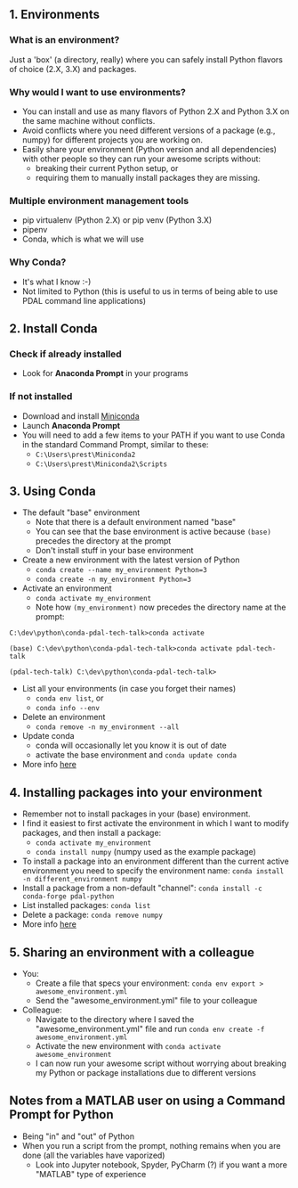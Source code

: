 ## 1. Environments
### What is an environment?
Just a 'box' (a directory, really) where you can safely install Python flavors of choice (2.X, 3.X) and packages. 

### Why would I want to use environments?
* You can install and use as many flavors of Python 2.X and Python 3.X on the same machine without conflicts.
* Avoid conflicts where you need different versions of a package (e.g., numpy) for different projects you are working on.
* Easily share your environment (Python version and all dependencies) with other people so they can run your awesome scripts without:
  * breaking their current Python setup, or 
  * requiring them to manually install packages they are missing.

### Multiple environment management tools
* pip virtualenv (Python 2.X) or pip venv (Python 3.X)
* pipenv
* Conda, which is what we will use

### Why Conda?
* It's what I know :-)
* Not limited to Python (this is useful to us in terms of being able to use PDAL command line applications)


## 2. Install Conda
### Check if already installed
* Look for **Anaconda Prompt** in your programs

### If not installed
* Download and install [Miniconda](https://docs.conda.io/en/latest/miniconda.html)
* Launch **Anaconda Prompt**
* You will need to add a few items to your PATH if you want to use Conda in the standard Command Prompt, similar to these:
  * `C:\Users\prest\Miniconda2`
  * `C:\Users\prest\Miniconda2\Scripts`


## 3. Using Conda
* The default "base" environment
  * Note that there is a default environment named "base"
  * You can see that the base environment is active because `(base)` precedes the directory at the prompt
  * Don't install stuff in your base environment
* Create a new environment with the latest version of Python
  * `conda create --name my_environment Python=3`
  * `conda create -n my_environment Python=3`
* Activate an environment
  * `conda activate my_environment`
  * Note how `(my_environment)` now precedes the directory name at the prompt:
```
C:\dev\python\conda-pdal-tech-talk>conda activate

(base) C:\dev\python\conda-pdal-tech-talk>conda activate pdal-tech-talk

(pdal-tech-talk) C:\dev\python\conda-pdal-tech-talk>
```

* List all your environments (in case you forget their names)
  * `conda env list`, or
  * `conda info --env`
* Delete an environment
  * `conda remove -n my_environment --all`
* Update conda
  * conda will occasionally let you know it is out of date
  * activate the base environment and `conda update conda`
* More info [here](https://docs.conda.io/projects/conda/en/latest/user-guide/tasks/manage-environments.html)
  

## 4. Installing packages into your environment
* Remember not to install packages in your (base) environment. 
* I find it easiest to first activate the environment in which I want to modify packages, and then install a package:
  * `conda activate my_environment`
  * `conda install numpy` (numpy used as the example package)
* To install a package into an environment different than the current active environment you need to specify the environment name: `conda install -n different_environment numpy`
* Install a package from a non-default "channel": `conda install -c conda-forge pdal-python`
* List installed packages: `conda list`
* Delete a package: `conda remove numpy`
* More info [here](https://docs.conda.io/projects/conda/en/latest/user-guide/tasks/manage-pkgs.html)


## 5. Sharing an environment with a colleague
* You:
  * Create a file that specs your environment: `conda env export > awesome_environment.yml`
  * Send the "awesome_environment.yml" file to your colleague
* Colleague:
  * Navigate to the directory where I saved the "awesome_environment.yml" file and run `conda env create -f awesome_environment.yml`
  * Activate the new environment with `conda activate awesome_environment`
  * I can now run your awesome script without worrying about breaking my Python or package installations due to different versions


## Notes from a MATLAB user on using a Command Prompt for Python
* Being "in" and "out" of Python
* When you run a script from the prompt, nothing remains when you are done (all the variables have vaporized)
  * Look into Jupyter notebook, Spyder, PyCharm (?) if you want a more "MATLAB" type of experience